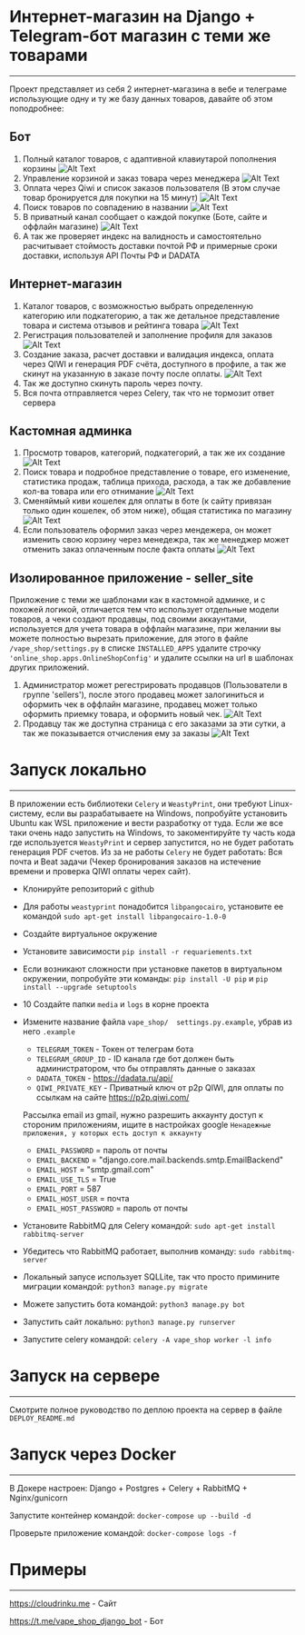 # Интернет-магазин на Django + Telegram-бот магазин с теми же товарами
---
Проект представляет из себя 2 интернет-магазина в вебе и телеграме использующие одну и ту же базу данных товаров, давайте об этом поподробнее:

Бот
-------------------------
1. Полный каталог товаров, с адаптивной клавиутарой пополнения корзины
![Alt Text](https://s10.gifyu.com/images/catalog1183ec0f60c2c40c.gif)
2. Управление корзиной и заказ товара через менеджера
![Alt Text](https://s10.gifyu.com/images/del_cart.gif)
3. Оплата через Qiwi и список заказов пользователя (В этом случае товар бронируется для покупки на 15 минут)
![Alt Text](https://s10.gifyu.com/images/qiwi_and_my_tovary.gif)
4. Поиск товаров по совпадению в названии
![Alt Text](https://s10.gifyu.com/images/search_tovar.gif)
5. В приватный канал сообщает о каждой покупке (Боте, сайте и оффлайн магазине)
![Alt Text](https://i.ibb.co/Kbn5hBh/hanel.png)
6. А так же проверяет индекс на валидность и самостоятельно расчитывает стоймость доставки почтой РФ и примерные сроки доставки, используя API Почты РФ и DADATA

Интернет-магазин
-------------------------
1. Каталог товаров, с возможностью выбрать определенную категорию или подкатегорию, а так же детальное представление товара и система отзывов и рейтинга товара
![Alt Text](https://s10.gifyu.com/images/catalog_and_review.gif)
2. Регистрация пользователей и заполнение профиля для заказов
![Alt Text](https://s10.gifyu.com/images/register_and_profile.gif)
3. Создание заказа, расчет доставки и валидация индекса, оплата через QIWI и генерация PDF счёта, доступного в профиле, а так же скинут на указанную в заказе почту после оплаты.
![Alt Text](https://s10.gifyu.com/images/1ceb0ebc1c6a47aa5.gif)
4. Так же доступно скинуть пароль через почту.
5. Вся почта отправляется через Celery, так что не тормозит ответ сервера

Кастомная админка
-------------------------
1. Просмотр товаров, категорий, подкатегорий, а так же их создание
![Alt Text](https://s10.gifyu.com/images/list_product_category_create_all.gif)
2. Поиск товара и подробное представление о товаре, его изменение, статистика продаж, таблица прихода, расхода, а так же добавление кол-ва товара или его отнимание
![Alt Text](https://s10.gifyu.com/images/search_tovar_and_detailview.gif)
3. Сменяймый киви кошелек для оплаты в боте (к сайту привязан только один кошелек, об этом ниже), общая статистика по магазину
![Alt Text](https://s10.gifyu.com/images/qiwi_statistc.gif)
4. Если пользователь оформил заказ через мендежера, он может изменить свою корзину через менедежра, так же менеджер может отменить заказ оплаченным после 
факта оплаты
![Alt Text](https://s10.gifyu.com/images/order_and_my_tovary.gif)

Изолированное приложение - seller_site
-------------------------
Приложение с теми же шаблонами как в кастомной админке, и с похожей логикой, отличается тем что использует отдельные модели товаров, а чеки создают продавцы, под своими аккаунтами,
используется для учета товара в оффлайн магазине, при желании вы можете полностью вырезать приложение, для этого в файле
```/vape_shop/settings.py``` в списке ```INSTALLED_APPS``` удалите строчку ```'online_shop.apps.OnlineShopConfig'```
и удалите ссылки на url в шаблонах других приложений.
1. Администратор может регестрировать продавцов (Пользователи в группе 'sellers'), после этого продавец может залогиниться и оформить чек в оффлайн магазине, 
продавец может только оформить приемку товара, и оформить новый чек.
![Alt Text](https://s10.gifyu.com/images/main_seller.gif)
2. Продавцу так же доступна страница с его заказами за эти сутки, а так же показывается отчисления ему за заказы
![Alt Text](https://s10.gifyu.com/images/order_and_seller_pay.gif)



# Запуск локально
---
В приложении есть библиотеки ```Celery``` и ```WeastyPrint```, они требуют Linux-систему, если вы разрабатываете на Windows, попробуйте установить Ubuntu как WSL приложение и вести разработку от туда. Если же все таки очень надо запустить на Windows, то закоментируйте ту часть кода где используется ```WeastyPrint``` и сервер запустится, но не будет работать генерация PDF счетов. Из за не работы ```Celery``` не будет работать: Вся почта и Beat задачи (Чекер бронирования заказов на истечение времени и проверка QIWI оплаты черех сайт). 
* Клонируйте репозиторий с github
* Для работы ```weastyprint``` понадобится ```libpangocairo```, установите ее командой ```sudo apt-get install libpangocairo-1.0-0```
* Создайте виртуальное окружение
* Установите зависимости `pip install -r requariements.txt`
* Если возникают сложности при установке пакетов в виртуальном окружении, попробуйте эти команды:
  ```pip install -U pip``` и ```pip install --upgrade setuptools```
* 10 Создайте папки ```media``` и ```logs``` в корне проекта
* Измените название файла `vape_shop/  settings.py.example`, убрав из него `.example`
  - ```TELEGRAM_TOKEN``` - Токен от телеграм бота
  - ```TELEGRAM_GROUP_ID``` - ID канала где бот должен быть администратором, что бы отправлять данные о заказах
  - ```DADATA_TOKEN``` - https://dadata.ru/api/
  - ```QIWI_PRIVATE_KEY``` - Приватный ключ от p2p QIWI, для оплаты по ссылкам на сайте https://p2p.qiwi.com/
 
   Рассылка email из gmail, нужно разрешить аккаунту доступ к стороним приложениям, ищите в настройках google ```Ненадежные приложения, у которых есть доступ к аккаунту```
     -  ```EMAIL_PASSWORD``` = пароль от почты
     -  ```EMAIL_BACKEND``` = "django.core.mail.backends.smtp.EmailBackend"
     -  ```EMAIL_HOST``` = "smtp.gmail.com"
     -  ```EMAIL_USE_TLS``` = True
     -  ```EMAIL_PORT``` = 587
     -  ```EMAIL_HOST_USER``` = почта
     -  ```EMAIL_HOST_PASSWORD``` = пароль от почты
* Установите RabbitMQ для Celery командой: ```sudo apt-get install rabbitmq-server```
* Убедитесь что RabbitMQ работает, выполнив команду: ```sudo rabbitmq-server```
* Локальный запусе использует SQLLite, так что просто примините миграции командой: ```python3 manage.py migrate```
* Можете запустить бота командой: ```python3 manage.py bot```
* Запустить сайт локально: ```python3 manage.py runserver```
* Запустите celery командой: ```celery -A vape_shop worker -l info```

# Запуск на сервере
---
Смотрите полное руководство по деплою проекта на сервер в файле ```DEPLOY_README.md```
 
# Запуск через Docker
---
В Докере настроен: Django + Postgres + Celery + RabbitMQ + Nginx/gunicorn

Запустите контейнер командой: ```docker-compose up --build -d```

Проверьте приложение командой: ```docker-compose logs -f```


# Примеры
---
https://cloudrinku.me - Сайт

https://t.me/vape_shop_django_bot - Бот






